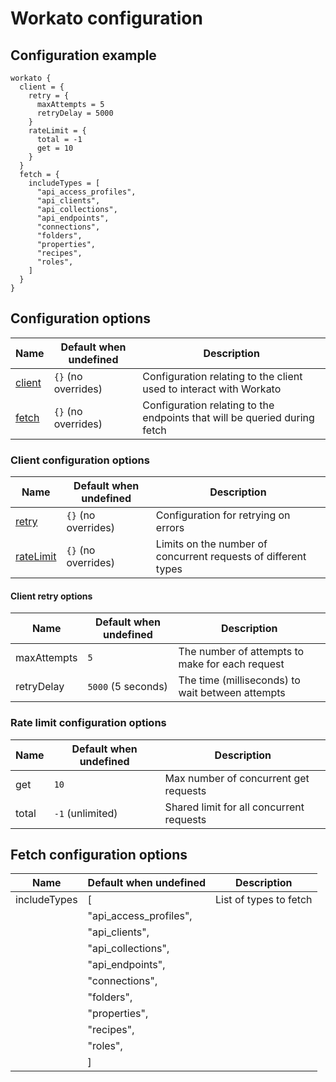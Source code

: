# Workato configuration
## Configuration example
```hcl
workato {
  client = {
    retry = {
      maxAttempts = 5
      retryDelay = 5000
    }
    rateLimit = {
      total = -1
      get = 10
    }
  }
  fetch = {
    includeTypes = [
      "api_access_profiles",
      "api_clients",
      "api_collections",
      "api_endpoints",
      "connections",
      "folders",
      "properties",
      "recipes",
      "roles",
    ]
  }
}
```

## Configuration options

| Name                                                     | Default when undefined        | Description
| ---------------------------------------------------------| ------------------------------| -----------
| [client](#client-configuration-options)                  | `{}` (no overrides)             | Configuration relating to the client used to interact with Workato
| [fetch](#fetch-configuration-options)                    | `{}` (no overrides)             | Configuration relating to the endpoints that will be queried during fetch

### Client configuration options

| Name                                                          | Default when undefined   | Description
|---------------------------------------------------------------|--------------------------|------------
| [retry](#retry-configuration-options)                         | `{}` (no overrides)      | Configuration for retrying on errors
| [rateLimit](#rate-limit-configuration-options)                | `{}` (no overrides)      | Limits on the number of concurrent requests of different types

#### Client retry options

| Name           | Default when undefined | Description
|----------------|------------------------|------------
| maxAttempts    | `5`                    | The number of attempts to make for each request
| retryDelay     | `5000` (5 seconds)     | The time (milliseconds) to wait between attempts

### Rate limit configuration options

| Name                                                        | Default when undefined                           | Description
| ------------------------------------------------------------| -------------------------------------------------| -----------
| get                                                         | `10`                                             | Max number of concurrent get requests
| total                                                       | `-1` (unlimited)                                 | Shared limit for all concurrent requests

## Fetch configuration options

| Name                                        | Default when undefined   | Description
|---------------------------------------------|--------------------------|------------
| includeTypes                                | [                        | List of types to fetch
|                                             |   "api_access_profiles", |
|                                             |   "api_clients",         |
|                                             |   "api_collections",     |
|                                             |   "api_endpoints",       |
|                                             |   "connections",         |
|                                             |   "folders",             |
|                                             |   "properties",          |
|                                             |   "recipes",             |
|                                             |   "roles",               |
|                                             |  ]                       |
